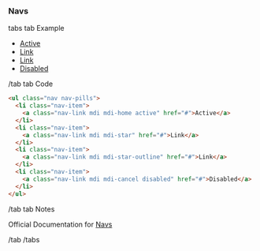 ### Navs

tabs
tab Example

<ul class="nav nav-pills">
  <li class="nav-item">
    <a class="nav-link mdi mdi-home active" href="#">Active</a>
  </li>
  <li class="nav-item">
    <a class="nav-link mdi mdi-star" href="#">Link</a>
  </li>
  <li class="nav-item">
    <a class="nav-link mdi mdi-star-outline" href="#">Link</a>
  </li>
  <li class="nav-item">
    <a class="nav-link mdi mdi-cancel disabled" href="#">Disabled</a>
  </li>
</ul>

/tab
tab Code

```html
<ul class="nav nav-pills">
  <li class="nav-item">
    <a class="nav-link mdi mdi-home active" href="#">Active</a>
  </li>
  <li class="nav-item">
    <a class="nav-link mdi mdi-star" href="#">Link</a>
  </li>
  <li class="nav-item">
    <a class="nav-link mdi mdi-star-outline" href="#">Link</a>
  </li>
  <li class="nav-item">
    <a class="nav-link mdi mdi-cancel disabled" href="#">Disabled</a>
  </li>
</ul>
```

/tab
tab Notes

Official Documentation for <a href="https://getbootstrap.com/docs/4.0/components/navs/" target="_blank">Navs</a>

/tab
/tabs